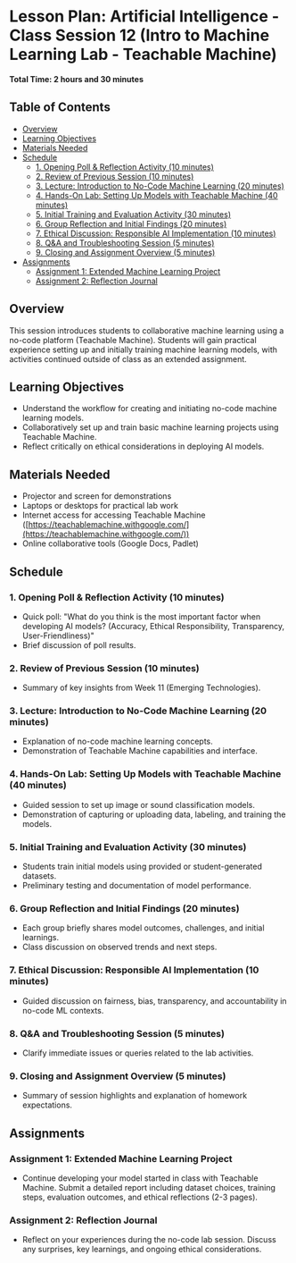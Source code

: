 # Lesson Plan: Artificial Intelligence - Class Session 12 (Intro to Machine Learning Lab - Teachable Machine)

**Total Time: 2 hours and 30 minutes**

## Table of Contents
- [Overview](#overview)
- [Learning Objectives](#learning-objectives)
- [Materials Needed](#materials-needed)
- [Schedule](#schedule)
  - [1. Opening Poll & Reflection Activity (10 minutes)](#1-opening-poll--reflection-activity-10-minutes)
  - [2. Review of Previous Session (10 minutes)](#2-review-of-previous-session-10-minutes)
  - [3. Lecture: Introduction to No-Code Machine Learning (20 minutes)](#3-lecture-introduction-to-no-code-machine-learning-20-minutes)
  - [4. Hands-On Lab: Setting Up Models with Teachable Machine (40 minutes)](#4-hands-on-lab-setting-up-models-with-teachable-machine-40-minutes)
  - [5. Initial Training and Evaluation Activity (30 minutes)](#5-initial-training-and-evaluation-activity-30-minutes)
  - [6. Group Reflection and Initial Findings (20 minutes)](#6-group-reflection-and-initial-findings-20-minutes)
  - [7. Ethical Discussion: Responsible AI Implementation (10 minutes)](#7-ethical-discussion-responsible-ai-implementation-10-minutes)
  - [8. Q&A and Troubleshooting Session (5 minutes)](#8-qa-and-troubleshooting-session-5-minutes)
  - [9. Closing and Assignment Overview (5 minutes)](#9-closing-and-assignment-overview-5-minutes)
- [Assignments](#assignments)
  - [Assignment 1: Extended Machine Learning Project](#assignment-1-extended-machine-learning-project)
  - [Assignment 2: Reflection Journal](#assignment-2-reflection-journal)

## Overview
This session introduces students to collaborative machine learning using a no-code platform (Teachable Machine). Students will gain practical experience setting up and initially training machine learning models, with activities continued outside of class as an extended assignment.

## Learning Objectives
- Understand the workflow for creating and initiating no-code machine learning models.
- Collaboratively set up and train basic machine learning projects using Teachable Machine.
- Reflect critically on ethical considerations in deploying AI models.

## Materials Needed
- Projector and screen for demonstrations
- Laptops or desktops for practical lab work
- Internet access for accessing Teachable Machine ([https://teachablemachine.withgoogle.com/](https://teachablemachine.withgoogle.com/))
- Online collaborative tools (Google Docs, Padlet)

## Schedule

### 1. Opening Poll & Reflection Activity (10 minutes)
- Quick poll: "What do you think is the most important factor when developing AI models? (Accuracy, Ethical Responsibility, Transparency, User-Friendliness)"
- Brief discussion of poll results.

### 2. Review of Previous Session (10 minutes)
- Summary of key insights from Week 11 (Emerging Technologies).

### 3. Lecture: Introduction to No-Code Machine Learning (20 minutes)
- Explanation of no-code machine learning concepts.
- Demonstration of Teachable Machine capabilities and interface.

### 4. Hands-On Lab: Setting Up Models with Teachable Machine (40 minutes)
- Guided session to set up image or sound classification models.
- Demonstration of capturing or uploading data, labeling, and training the models.

### 5. Initial Training and Evaluation Activity (30 minutes)
- Students train initial models using provided or student-generated datasets.
- Preliminary testing and documentation of model performance.

### 6. Group Reflection and Initial Findings (20 minutes)
- Each group briefly shares model outcomes, challenges, and initial learnings.
- Class discussion on observed trends and next steps.

### 7. Ethical Discussion: Responsible AI Implementation (10 minutes)
- Guided discussion on fairness, bias, transparency, and accountability in no-code ML contexts.

### 8. Q&A and Troubleshooting Session (5 minutes)
- Clarify immediate issues or queries related to the lab activities.

### 9. Closing and Assignment Overview (5 minutes)
- Summary of session highlights and explanation of homework expectations.

## Assignments

### Assignment 1: Extended Machine Learning Project
- Continue developing your model started in class with Teachable Machine. Submit a detailed report including dataset choices, training steps, evaluation outcomes, and ethical reflections (2-3 pages).

### Assignment 2: Reflection Journal
- Reflect on your experiences during the no-code lab session. Discuss any surprises, key learnings, and ongoing ethical considerations.
